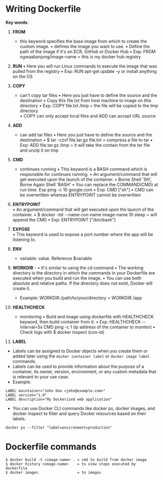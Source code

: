 # Writing Dockerfile
**Key words**:
1. **FROM** 
    - this keyword specifies the base image from which to create the custom image. 
	• defines the image you want to use.
	• Define the path of the image if it's on ECR, GitHub or Docker Hub
	• Exp: FROM ngwaabanjong/image-name = this is my docker hub registry 

2. **RUN** 
	• Here you will run Linux commands to execute the image that was pulled from the registry
	• Exp: RUN apt-get update -y or install anything on the OS

3. **COPY** 
    - can't copy tar files
	• Here you just have to define the source and the destination 
	• Copy this file.txt from host machine to image on this directory 
	• Exp: COPY file.txt /tmp = the file will be copied to the tmp directory  
	• COPY can only accept local files and ADD can accept URL source

4. **ADD** 
    - can add tar files
	• Here you just have to define the source and the destination 
	• $ tar -czvf file.tar.gz file.txt = compress a file to tar 
	• Exp: ADD file.tar.gz /tmp = it will take the contain from the tar file and unzip it on tmp

5. **CMD** 
    - continues running
	• This keyword is a BASH command which is responsible for continues running.
	• An argument/command that will get executed upon the launch of the container. 
	• Borne Shell 'SH', Borne Again Shell 'BASH' 
	• You can replace the COMMAND(CMD) at run time. Exp ping -c 10 google.com 
	• Exp: CMD ["sh"]
	• CMD can be overwritten whereas ENTRYPOINT cannot be overwritten
	

6. **ENTRYPOINT**  
	• An argument/command that will get executed upon the launch of the container. 
	• $ docker -itd --name con-name image-name 10 sleep = will append the CMD 
	• Exp: ENTRYPOINT ["/bin/bash"]

7. **EXPOSE**  
	• This keyword is used to expose a port number where the app will be listening to.

8. **ENV** 
    - variable: value. Reference $variable

9. **WORKDIR** - 
	• It's similar to using the cd command
	• The working directory is the directory in which the commands in your Dockerfile are executed when you build and run the image.
	• You can use both absolute and relative paths. If the directory does not exist, Docker will create it.
    - Example: WORKDIR /path/to/your/directory = WORKDIR /app

10. **HEALTHCHECK** 
    - monitoring
	• Build and image using dockerfile with HEALTHCHECK keyword, then build container from it.
	• Exp: HEALTHCHECK --interval=5s CMD ping -c 1 (ip address of the container to monitor)
	• Check logs with $ docker inspect (con-id)

11. **LABEL** 
   - Labels can be assigned to Docker objects when you create them or added later using the `docker container label` or `docker image label` commands.
   - Labels can be used to provide information about the purpose of a container, its owner, version, environment, or any custom metadata that is relevant to your use case.
   - Example:
   ``````
   LABEL maintainer="John Doe <john@example.com>"
   LABEL version="1.0"
   LABEL description="My Dockerized web application"
   ``````
   - You can use Docker CLI commands like docker ps, docker images, and docker inspect to filter and query Docker resources based on their labels.
   ``````
   docker ps --filter "label=environment=production"
   ``````
# Dockerfile commands
``````
$ docker build -t <image-name> . = cmd to build from docker image
$ docker history <image-name>    = to view steps executed by dockerfile
$ docker images                  = to images
``````